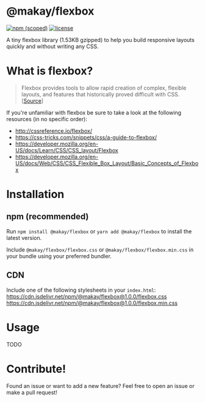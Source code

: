 # @makay/flexbox

[![npm (scoped)](https://img.shields.io/npm/v/@makay/flexbox.svg?style=flat-square)](https://www.npmjs.com/package/@makay/flexbox)
[![license](https://img.shields.io/github/license/Makay11/flexbox.svg?style=flat-square)](http://opensource.org/licenses/ISC)

A tiny flexbox library (1.53KB gzipped) to help you build responsive layouts quickly and without writing any CSS.

# What is flexbox?
> Flexbox provides tools to allow rapid creation of complex, flexible layouts, and features that historically proved difficult with CSS. [[Source](https://developer.mozilla.org/en-US/docs/Learn/CSS/CSS_layout/Flexbox)]

If you're unfamiliar with flexbox be sure to take a look at the following resources (in no specific order):

- http://cssreference.io/flexbox/
- https://css-tricks.com/snippets/css/a-guide-to-flexbox/
- https://developer.mozilla.org/en-US/docs/Learn/CSS/CSS_layout/Flexbox
- https://developer.mozilla.org/en-US/docs/Web/CSS/CSS_Flexible_Box_Layout/Basic_Concepts_of_Flexbox

# Installation

## npm (recommended)

Run `npm install @makay/flexbox` or `yarn add @makay/flexbox` to install the latest version.

Include `@makay/flexbox/flexbox.css` or `@makay/flexbox/flexbox.min.css` in your bundle using your preferred bundler.

## CDN

Include  one of the following stylesheets in your `index.html`:
https://cdn.jsdelivr.net/npm/@makay/flexbox@1.0.0/flexbox.css
https://cdn.jsdelivr.net/npm/@makay/flexbox@1.0.0/flexbox.min.css

# Usage

TODO

# Contribute!
Found an issue or want to add a new feature? Feel free to open an issue or make a pull request!
